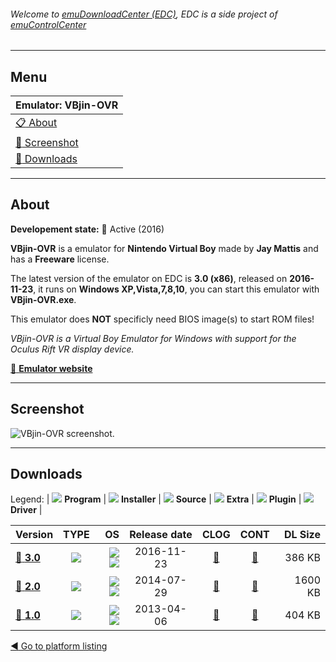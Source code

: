 ###### Welcome to [emuDownloadCenter (EDC)](https://github.com/PhoenixInteractiveNL/emuDownloadCenter/wiki/), EDC is a side project of [emuControlCenter](https://github.com/PhoenixInteractiveNL/emuControlCenter/wiki/)
***
## Menu
| **Emulator: VBjin-OVR** |
|:---------|
| [:clipboard: About](#about) |
| [:sunrise: Screenshot](#screenshot) |
| [:floppy_disk: Downloads](#downloads) |
***
## About
**Developement state:** :large_blue_circle: Active (2016)

**VBjin-OVR** is a emulator for **Nintendo Virtual Boy** made by **Jay Mattis** and has a **Freeware** license.

The latest version of the emulator on EDC is **3.0 (x86)**, released on **2016-11-23**, it runs on **Windows XP,Vista,7,8,10**, you can start this emulator with **VBjin-OVR.exe**.

This emulator does **NOT** specificly need BIOS image(s) to start ROM files!

_VBjin-OVR is a Virtual Boy Emulator for Windows with support for the Oculus Rift VR display device._

[:link: **Emulator website**](https://github.com/braindx/vbjin-ovr)
***
## Screenshot
![](https://raw.githubusercontent.com/PhoenixInteractiveNL/emuDownloadCenter/master/hooks/vbjin-ovr/emulator_screen_01.jpg "VBjin-OVR screenshot.")
***
## Downloads
Legend:
| ![](https://raw.githubusercontent.com/wiki/PhoenixInteractiveNL/emuDownloadCenter/images_misc/icon_program_24.png) **Program** | 
![](https://raw.githubusercontent.com/wiki/PhoenixInteractiveNL/emuDownloadCenter/images_misc/icon_installer_24.png) **Installer** | 
![](https://raw.githubusercontent.com/wiki/PhoenixInteractiveNL/emuDownloadCenter/images_misc/icon_source_code_24.png) **Source** | 
![](https://raw.githubusercontent.com/wiki/PhoenixInteractiveNL/emuDownloadCenter/images_misc/icon_extra_24.png) **Extra** | 
![](https://raw.githubusercontent.com/wiki/PhoenixInteractiveNL/emuDownloadCenter/images_misc/icon_plugin_24.png) **Plugin** | 
![](https://raw.githubusercontent.com/wiki/PhoenixInteractiveNL/emuDownloadCenter/images_misc/icon_driver_24.png) **Driver** | 
 
| Version | TYPE | OS | Release date | CLOG | CONT | DL Size |
|:--------|:----:|---:|:------------:|:----:|:----:|--------:|
| [:floppy_disk: **3.0**](https://github.com/PhoenixInteractiveNL/edc-repo0006/raw/master/vbjin-ovr/3.0.7z) | ![](https://raw.githubusercontent.com/wiki/PhoenixInteractiveNL/emuDownloadCenter/images_misc/icon_program_24.png) | ![](https://raw.githubusercontent.com/wiki/PhoenixInteractiveNL/emuDownloadCenter/images_misc/logo_windows_24.png)![](https://raw.githubusercontent.com/wiki/PhoenixInteractiveNL/emuDownloadCenter/images_misc/icon_32-bit_24.png) | 2016-11-23 | [:page_facing_up:](https://github.com/PhoenixInteractiveNL/edc-repo0006/blob/master/vbjin-ovr/3.0_changelog.txt) | [:mag_right:](https://github.com/PhoenixInteractiveNL/edc-repo0006/blob/master/vbjin-ovr/3.0_contents.txt) | 386 KB |
| [:floppy_disk: **2.0**](https://github.com/PhoenixInteractiveNL/edc-repo0006/raw/master/vbjin-ovr/2.0.7z) | ![](https://raw.githubusercontent.com/wiki/PhoenixInteractiveNL/emuDownloadCenter/images_misc/icon_program_24.png) | ![](https://raw.githubusercontent.com/wiki/PhoenixInteractiveNL/emuDownloadCenter/images_misc/logo_windows_24.png)![](https://raw.githubusercontent.com/wiki/PhoenixInteractiveNL/emuDownloadCenter/images_misc/icon_32-bit_24.png) | 2014-07-29 | [:page_facing_up:](https://github.com/PhoenixInteractiveNL/edc-repo0006/blob/master/vbjin-ovr/2.0_changelog.txt) | [:mag_right:](https://github.com/PhoenixInteractiveNL/edc-repo0006/blob/master/vbjin-ovr/2.0_contents.txt) | 1600 KB |
| [:floppy_disk: **1.0**](https://github.com/PhoenixInteractiveNL/edc-repo0006/raw/master/vbjin-ovr/1.0.7z) | ![](https://raw.githubusercontent.com/wiki/PhoenixInteractiveNL/emuDownloadCenter/images_misc/icon_program_24.png) | ![](https://raw.githubusercontent.com/wiki/PhoenixInteractiveNL/emuDownloadCenter/images_misc/logo_windows_24.png)![](https://raw.githubusercontent.com/wiki/PhoenixInteractiveNL/emuDownloadCenter/images_misc/icon_32-bit_24.png) | 2013-04-06 | [:page_facing_up:](https://github.com/PhoenixInteractiveNL/edc-repo0006/blob/master/vbjin-ovr/1.0_changelog.txt) | [:mag_right:](https://github.com/PhoenixInteractiveNL/edc-repo0006/blob/master/vbjin-ovr/1.0_contents.txt) | 404 KB |

[:arrow_backward: Go to platform listing](https://github.com/PhoenixInteractiveNL/emuDownloadCenter/wiki/EDC-Platform-List)
